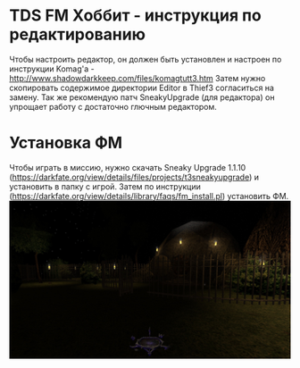 TDS FM Хоббит - инструкция по редактированию
============================================

Чтобы настроить редактор, он должен быть установлен и настроен по инструкции
Komag'a - http://www.shadowdarkkeep.com/files/komagtutt3.htm
Затем нужно скопировать содержимое директории Editor в Thief3
согласиться на замену.
Так же рекомендую патч SneakyUpgrade (для редактора) он упрощает работу
с достаточно глючным редактором.

Установка ФМ
============
Чтобы играть в миссию, нужно скачать Sneaky Upgrade 1.1.10 (https://darkfate.org/view/details/files/projects/t3sneakyupgrade) и установить в папку с игрой. Затем по инструкции (https://darkfate.org/view/details/library/faqs/fm_install.pl) установить ФМ.
![alt text](intro.jpg "Вход в нору")
